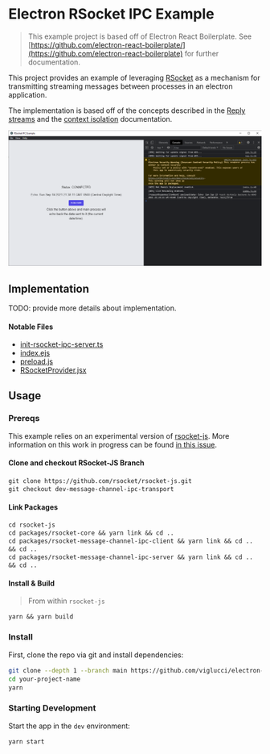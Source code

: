 # Electron RSocket IPC Example

> This example project is based off of Electron React Boilerplate. See [https://github.com/electron-react-boilerplate/](https://github.com/electron-react-boilerplate) for further documentation.

This project provides an example of leveraging [RSocket](https://rsocket.io) as a mechanism for transmitting streaming messages between processes in an electron application.

The implementation is based off of the concepts described in the [Reply streams](https://www.electronjs.org/docs/latest/tutorial/message-ports/#reply-streams) and the [context isolation](https://www.electronjs.org/docs/latest/tutorial/message-ports/#communicating-directly-between-the-main-process-and-the-main-world-of-a-context-isolated-page) documentation.

![rsocket-electron-ipc-example](./rsocket-electron-ipc-example.png)

## Implementation

TODO: provide more details about implementation.

#### Notable Files

- [init-rsocket-ipc-server.ts](./src/main/init-rsocket-ipc-server.ts)
- [index.ejs](./src/renderer/index.ejs)
- [preload.js](./src/main/preload.js)
- [RSocketProvider.jsx](./src/renderer/contexts/RSocketProvider.jsx)

## Usage

### Prereqs

This example relies on an experimental version of [rsocket-js](https://github.com/rsocket/rsocket-js). More information on this work in progress can be found [in this issue](https://github.com/rsocket/rsocket-js/issues/158).

#### Clone and checkout RSocket-JS Branch

```
git clone https://github.com/rsocket/rsocket-js.git
git checkout dev-message-channel-ipc-transport
```

#### Link Packages

```
cd rsocket-js
cd packages/rsocket-core && yarn link && cd ..
cd packages/rsocket-message-channel-ipc-client && yarn link && cd .. && cd ..
cd packages/rsocket-message-channel-ipc-server && yarn link && cd .. && cd ..
```

#### Install & Build

> From within `rsocket-js`

```
yarn && yarn build
```

### Install

First, clone the repo via git and install dependencies:

```bash
git clone --depth 1 --branch main https://github.com/viglucci/electron-rsocket-ipc-example.git your-project-name
cd your-project-name
yarn
```

### Starting Development

Start the app in the `dev` environment:

```bash
yarn start
```
